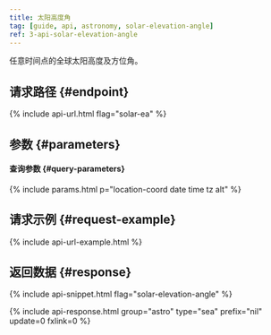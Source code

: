 ```yaml
---
title: 太阳高度角
tag: [guide, api, astronomy, solar-elevation-angle]
ref: 3-api-solar-elevation-angle
---
```


任意时间点的全球太阳高度及方位角。

## 请求路径 {#endpoint}

{% include api-url.html flag="solar-ea" %}

## 参数 {#parameters}

#### 查询参数 {#query-parameters}

{% include params.html p="location-coord date time tz alt" %}

## 请求示例 {#request-example}

{% include api-url-example.html %}

## 返回数据 {#response}

{% include api-snippet.html flag="solar-elevation-angle" %}

{% include api-response.html group="astro" type="sea" prefix="nil" update=0 fxlink=0  %}
